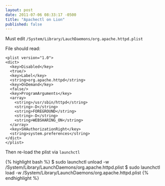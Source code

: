 ```yaml
---
layout: post
date: 2011-07-06 08:33:17 -0500
title: "Apachectl on Lion"
published: false
---
```



Must edit `/System/Library/LauchDaemons/org.apache.httpd.plist`

File should read:

    <plist version="1.0">
    <dict>
      <key>Disabled</key>
      <true/>
      <key>Label</key>
      <string>org.apache.httpd</string>
      <key>OnDemand</key>
      <false/>
      <key>ProgramArguments</key>
      <array>
        <string>/usr/sbin/httpd</string>
        <string>-D</string>
        <string>FOREGROUND</string>
        <string>-D</string>
        <string>WEBSHARING_ON</string>
      </array>
      <key>SHAuthorizationRight</key>
      <string>system.preferences</string>
    </dict>
    </plist>


Then re-load the plist via `launchctl`

{% highlight bash %}
  $ sudo launchctl unload -w /System/Library/LaunchDaemons/org.apache.httpd.plist
  $ sudo launchctl load -w /System/Library/LaunchDaemons/org.apache.httpd.plist
{% endhighlight %}
